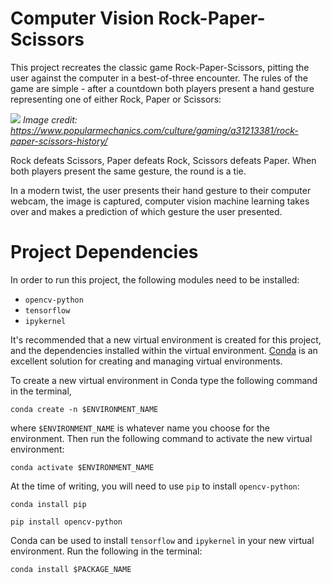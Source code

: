 # Computer Vision Rock-Paper-Scissors

This project recreates the classic game Rock-Paper-Scissors, pitting the user against the computer in a best-of-three encounter.
The rules of the game are simple - after a countdown both players present a hand gesture representing one of either Rock, Paper
or Scissors:

![](https://hips.hearstapps.com/hmg-prod/images/people-playing-paper-rock-scissors-royalty-free-illustration-1583269312.jpg?crop=0.994xw:0.799xh;0.00160xw,0.195xh&resize=2048:*)
*Image credit: https://www.popularmechanics.com/culture/gaming/a31213381/rock-paper-scissors-history/*

Rock defeats Scissors, Paper defeats Rock, Scissors defeats Paper. When both players present
the same gesture, the round is a tie.

In a modern twist, the user presents their hand gesture to their computer webcam, the image is captured, computer vision machine 
learning takes over and makes a prediction of which gesture the user presented.

# Project Dependencies

In order to run this project, the following modules need to be installed:

- `opencv-python`
- `tensorflow`
- `ipykernel`

It's recommended that a new virtual environment is created for this project, and the dependencies installed within the virtual
environment. [Conda](https://docs.conda.io/en/latest/) is an excellent solution for creating and managing virtual environments.

To create a new virtual environment in Conda type the following command in the terminal,

`conda create -n $ENVIRONMENT_NAME`

where `$ENVIRONMENT_NAME` is whatever name you choose for the environment. Then run the following command to activate the new
virtual environment:

`conda activate $ENVIRONMENT_NAME`

At the time of writing, you will need to use `pip` to install `opencv-python`:

`conda install pip`

`pip install opencv-python`

Conda can be used to install `tensorflow` and `ipykernel` in your new virtual environment. Run the following in the terminal:

`conda install $PACKAGE_NAME`



